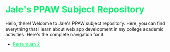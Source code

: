 ﻿<h1 style="color: #08f26e; font-weight: bold;">Jale's PPAW Subject Repository</h1>

<p>Hello, there! Welcome to Jale's PPAW subject repository. Here, you can find everything that i learn about web app development in my college academic activities. Here's the complete navigation for it:</p>
<ul>
    <li>
        <a style="color: #08f26e;" href="https://github.com/jaleisme/PPAW/tree/main/Pertemuan%202">Pertemuan 2</a>
    </li>
</ul>
